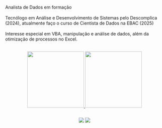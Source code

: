

Analista de Dados em formação  
<br>
Tecnólogo em Análise e Desenvolvimento de Sistemas pelo Descomplica (2024), atualmente faço o curso de Cientista de Dados na EBAC (2025)  
<br>
Interesse especial em VBA, manipulação e análise de dados, além da otimização de processos no Excel.  
<br>
<div align="center">
  <a href="https://github.com/ReginadeAssis">
  <img height="180em" src="https://github-readme-stats.vercel.app/api?username=ReginadeAssis&show_icons=true&theme=merko&include_all_commits=true&count_private=true"/>
  <img height="180em" src="https://github-readme-stats.vercel.app/api/top-langs/?username=ReginadeAssis&layout=compact&langs_count=7&theme=merko"/>
  
  ##
  
  <div>
  <div> 
  <a href=https://www.instagram.com/regnamaciel2/ target="_blank"><img src="https://img.shields.io/badge/-Instagram-%23E4405F?style=for-the-badge&logo=instagram&logoColor=white" target="_blank"></a>
  <a href = "mailto:regnamaciel3@gmail.com"><img src="https://img.shields.io/badge/-Gmail-%23333?style=for-the-badge&logo=gmail&logoColor=white" target="_blank"></a>
  
